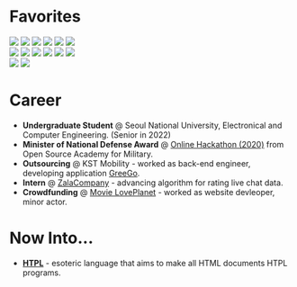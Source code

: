 <h1>Favorites</h1>

<p>
  <img src="https://img.shields.io/badge/Node.js-339933?style=flat-square&logo=Node.js&logoColor=white">
  <img src="https://img.shields.io/badge/JavaScript-F7DF1E?style=flat-square&logo=JavaScript&logoColor=white">
  <img src="https://img.shields.io/badge/C-A8B9CC?style=flat-square&logo=C&logoColor=white">
  <img src="https://img.shields.io/badge/Python-3776AB?style=flat-square&logo=Python&logoColor=white">
  <img src="https://img.shields.io/badge/C%2B%2B-00599C?style=flat-square&logo=C%2B%2B&logoColor=white">
  <img src="https://img.shields.io/badge/TypeScript-3178C6?style=flat-square&logo=TypeScript&logoColor=white">

  <br>

  <img src="https://img.shields.io/badge/Express-000000?style=flat-square&logo=Express&logoColor=white">
  <img src="https://img.shields.io/badge/HTML5-E34F26?style=flat-square&logo=HTML5&logoColor=white">
  <img src="https://img.shields.io/badge/CSS3-1572B6?style=flat-square&logo=CSS3&logoColor=white">
  <img src="https://img.shields.io/badge/MySQL-4479A1?style=flat-square&logo=MySQL&logoColor=white">
  <img src="https://img.shields.io/badge/MongoDB-47A248?style=flat-square&logo=MongoDB&logoColor=white">
  <img src="https://img.shields.io/badge/Amazon AWS-232F3E?style=flat-square&logo=Amazon AWS&logoColor=white">

  <br>

  <img src="https://img.shields.io/badge/Arduino-00979D?style=flat-square&logo=Arduino&logoColor=white">
  <img src="https://img.shields.io/badge/Raspberry Pi-A22846?style=flat-square&logo=Raspberry Pi&logoColor=white">
  
</p>

<h1>Career</h1>

<ul>
  <li><strong>Undergraduate Student</strong> @ Seoul National University, Electronical and Computer Engineering. (Senior in 2022)</li>
  <li><strong>Minister of National Defense Award</strong> @ <a href="https://osam.kr/hackathon/awards?m=v&wdnId=11">Online Hackathon (2020)</a> from Open Source Academy for Military.</li>
  <li><strong>Outsourcing</strong> @ KST Mobility - worked as back-end engineer, developing application <a href="https://play.google.com/store/apps/details?id=com.greegoing.greego&hl=ko&gl=US">GreeGo</a>.</li>
  <li><strong>Intern</strong> @ <a href="https://zalacompany.com/home">ZalaCompany</a> - advancing algorithm for rating live chat data.</li>
  <li><strong>Crowdfunding</strong> @ <a href="https://tumblbug.com/loveplanet">Movie LovePlanet</a> - worked as website devleoper, minor actor.</li>
</ul>

<h1>Now Into...</h1>

<ul>
  <li><a href="https://github.com/ckswjd99/HTPL"><strong>HTPL</strong></a> - esoteric language that aims to make all HTML documents HTPL programs.</li>
</ul>
